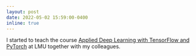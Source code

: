 ```yaml
---
layout: post
date: 2022-05-02 15:59:00-0400
inline: true
---
```

I started to teach the course 
[Applied Deep Learning with TensorFlow and PyTorch](https://moodle.lmu.de/course/view.php?id=20917)
at LMU together with my colleagues.
